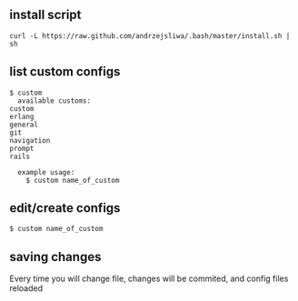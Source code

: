 ## install script

    curl -L https://raw.github.com/andrzejsliwa/.bash/master/install.sh | sh

## list custom configs

    $ custom
      available customs:
	custom
	erlang
	general
	git
	navigation
	prompt
	rails

      example usage:
        $ custom name_of_custom

## edit/create configs

    $ custom name_of_custom

## saving changes

Every time you will change file, changes will be commited, and config files reloaded

